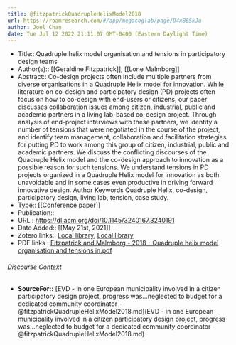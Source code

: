 ```yaml
---
title: @fitzpatrickQuadrupleHelixModel2018
url: https://roamresearch.com/#/app/megacoglab/page/D4xB6SkJu
author: Joel Chan
date: Tue Jul 12 2022 21:11:07 GMT-0400 (Eastern Daylight Time)
---
```


- Title:: Quadruple helix model organisation and tensions in participatory design teams
- Author(s):: [[Geraldine Fitzpatrick]], [[Lone Malmborg]]
- Abstract:: Co-design projects often include multiple partners from diverse organisations in a Quadruple Helix model for innovation. While literature on co-design and participatory design (PD) projects often focus on how to co-design with end-users or citizens, our paper discusses collaboration issues among citizen, industrial, public and academic partners in a living lab-based co-design project. Through analysis of end-project interviews with these partners, we identify a number of tensions that were negotiated in the course of the project, and identify team management, collaboration and facilitation strategies for putting PD to work among this group of citizen, industrial, public and academic partners. We discuss the conflicting discourses of the Quadruple Helix model and the co-design approach to innovation as a possible reason for such tensions. We understand tensions in PD projects organized in a Quadruple Helix model for innovation as both unavoidable and in some cases even productive in driving forward innovative design. Author Keywords Quadruple Helix, co-design, participatory design, living lab, tension, case study.
- Type:: [[Conference paper]]
- Publication::
- URL : https://dl.acm.org/doi/10.1145/3240167.3240191
- Date Added:: [[May 21st, 2021]]
- Zotero links:: [Local library](zotero://select/groups/2451508/items/89HAUNDN), [Local library](https://www.zotero.org/groups/2451508/items/89HAUNDN)
- PDF links : [Fitzpatrick and Malmborg - 2018 - Quadruple helix model organisation and tensions in.pdf](zotero://open-pdf/groups/2451508/items/TAKP9MNV)

###### Discourse Context

- **SourceFor::** [EVD - in one European municipality involved in a citizen participatory design project, progress was...neglected to budget for a dedicated community coordinator - @fitzpatrickQuadrupleHelixModel2018.md](EVD - in one European municipality involved in a citizen participatory design project, progress was...neglected to budget for a dedicated community coordinator - @fitzpatrickQuadrupleHelixModel2018.md)

